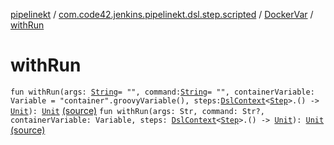[pipelinekt](../../index.md) / [com.code42.jenkins.pipelinekt.dsl.step.scripted](../index.md) / [DockerVar](index.md) / [withRun](./with-run.md)

# withRun

`fun withRun(args: `[`String`](https://kotlinlang.org/api/latest/jvm/stdlib/kotlin/-string/index.html)` = "", command: `[`String`](https://kotlinlang.org/api/latest/jvm/stdlib/kotlin/-string/index.html)` = "", containerVariable: Variable = "container".groovyVariable(), steps: `[`DslContext`](../../com.code42.jenkins.pipelinekt.dsl/-dsl-context/index.md)`<`[`Step`](../../com.code42.jenkins.pipelinekt.core.step/-step/index.md)`>.() -> `[`Unit`](https://kotlinlang.org/api/latest/jvm/stdlib/kotlin/-unit/index.html)`): `[`Unit`](https://kotlinlang.org/api/latest/jvm/stdlib/kotlin/-unit/index.html) [(source)](https://github.com/code42/pipelinekt/tree/master/dsl/src/main/kotlin/com/code42/jenkins/pipelinekt/dsl/step/scripted/DockerDsl.kt#L23)
`fun withRun(args: Str, command: Str?, containerVariable: Variable, steps: `[`DslContext`](../../com.code42.jenkins.pipelinekt.dsl/-dsl-context/index.md)`<`[`Step`](../../com.code42.jenkins.pipelinekt.core.step/-step/index.md)`>.() -> `[`Unit`](https://kotlinlang.org/api/latest/jvm/stdlib/kotlin/-unit/index.html)`): `[`Unit`](https://kotlinlang.org/api/latest/jvm/stdlib/kotlin/-unit/index.html) [(source)](https://github.com/code42/pipelinekt/tree/master/dsl/src/main/kotlin/com/code42/jenkins/pipelinekt/dsl/step/scripted/DockerDsl.kt#L28)